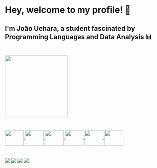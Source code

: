 # Hey, welcome to my profile! 👋
## I'm João Uehara, a student fascinated by Programming Languages ​​and Data Analysis 📊 <h1>
<div>
  <a href="https://githu.com/JoaoPedroUehara">
  <img height="200em" src="https://github-readme-stats.vercel.app/api?username=JoaoPedroUehara&show_icons=true&theme=blue-green"/>
</div>
    
#

<div>
  <img align="center" height="50" width="60" src="https://cdn.jsdelivr.net/gh/devicons/devicon@latest/icons/python/python-original.svg"/>
  <img align="center" height="50" width="60" src="https://cdn.jsdelivr.net/gh/devicons/devicon@latest/icons/azuresqldatabase/azuresqldatabase-original.svg"/>  
  <img align="center" height="50" width="60" src="https://cdn.jsdelivr.net/gh/devicons/devicon@latest/icons/html5/html5-original.svg"/>
  <img align="center" height="50" width="60" src="https://cdn.jsdelivr.net/gh/devicons/devicon@latest/icons/css3/css3-original.svg"/>
  <img align="center" height="50" width="60" src="https://cdn.jsdelivr.net/gh/devicons/devicon@latest/icons/javascript/javascript-original.svg"/>
  <img align="center" height="50" width="60" src="https://cdn.jsdelivr.net/gh/devicons/devicon@latest/icons/java/java-original.svg"/>          
</div>

#

<div>
  <a href="https://t.me/JoaoUehara" target="_blank"><img src="https://img.shields.io/badge/Telegram-2CA5E0?style=for-the-badge&logo=telegram&logoColor=white" target="_blank"></a>
  <a href="https://instagram.com/_jpuehara" target="_blank"><img src="https://img.shields.io/badge/-Instagram-%23E4405F?style=for-the-badge&logo=instagram&logoColor=white" target="_blank"></a>
  <a href = "ueharanegocios@gmail.com"><img src="https://img.shields.io/badge/-Gmail-%23333?style=for-the-badge&logo=gmail&logoColor=white" target="_blank"></a>
  <a href="www.linkedin.com/in/joão-pedro-uehara-8b183628b" target="_blank"><img src="https://img.shields.io/badge/-LinkedIn-%230077B5?style=for-the-badge&logo=linkedin&logoColor=white" target="_blank">
</div>

